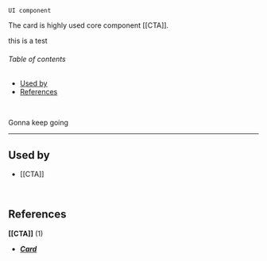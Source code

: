 `UI component`

The card is highly used core component [[CTA]].


this is a test

<!-- toc start -->
###### Table of contents  

- [Used by](#used-by)
- [References](#references)
  

<br />
<!-- toc end -->

Gonna keep going

---

<!-- usedby start -->
## Used by  

 - [[CTA]]  

<br />
<!-- usedby end -->

<!-- backlinks start -->
## References  


**[[CTA]]** (1)
- <a href="CTA#:~:text=Card">***Card***</a>
  

<br />
<!-- backlinks end -->
